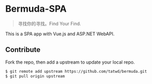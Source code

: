 ﻿# Bermuda-SPA

> 寻找你的寻找。Find Your Find.

This is a SPA app with Vue.js and ASP.NET WebAPI.

## Contribute

Fork the repo, then add a upstream to update your local repo.
```bash
$ git remote add upstream https://github.com/tatwd/bermuda.git
$ git pull origin upstream
```
